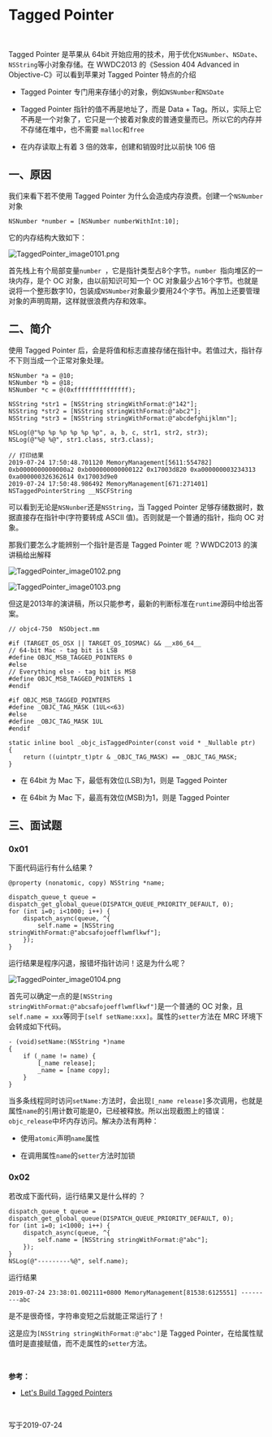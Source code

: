
# Tagged Pointer

<br>

Tagged Pointer 是苹果从 64bit 开始应用的技术，用于优化`NSNumber`、`NSDate`、`NSString`等小对象存储。在 WWDC2013 的《Session 404 Advanced in Objective-C》可以看到苹果对 Tagged Pointer 特点的介绍

- Tagged Pointer 专门用来存储小的对象，例如`NSNumber`和`NSDate`

- Tagged Pointer 指针的值不再是地址了，而是 Data + Tag。所以，实际上它不再是一个对象了，它只是一个披着对象皮的普通变量而已。所以它的内存并不存储在堆中，也不需要 `malloc`和`free`

- 在内存读取上有着 3 倍的效率，创建和销毁时比以前快 106 倍


## 一、原因

我们来看下若不使用 Tagged Pointer 为什么会造成内存浪费。创建一个`NSNumber`对象

```
NSNumber *number = [NSNumber numberWithInt:10];
```

它的内存结构大致如下： 

![](https://images.gitee.com/uploads/images/2019/0724/154921_72f8c2ad_1355277.png "TaggedPointer_image0101.png")

首先栈上有个局部变量`number `，它是指针类型占8个字节。`number `指向堆区的一块内存，是个 OC 对象，由以前知识可知一个 OC 对象最少占16个字节。也就是说将一个整形数字10，包装成`NSNumber`对象最少要用24个字节。再加上还要管理对象的声明周期，这样就很浪费内存和效率。

## 二、简介


使用 Tagged Pointer 后，会是将值和标志直接存储在指针中。若值过大，指针存不下则当成一个正常对象处理。

```
NSNumber *a = @10;
NSNumber *b = @18;
NSNumber *c = @(0xfffffffffffffff);
    
NSString *str1 = [NSString stringWithFormat:@"142"];
NSString *str2 = [NSString stringWithFormat:@"abc2"];
NSString *str3 = [NSString stringWithFormat:@"abcdefghijklmn"];
    
NSLog(@"%p %p %p %p %p %p", a, b, c, str1, str2, str3);
NSLog(@"%@ %@", str1.class, str3.class);

// 打印结果
2019-07-24 17:50:48.701120 MemoryManagement[5611:554782] 0xb0000000000000a2 0xb000000000000122 0x17003d820 0xa000000003234313 0xa000000326362614 0x17003d9e0
2019-07-24 17:50:48.986492 MemoryManagement[671:271401] NSTaggedPointerString __NSCFString
```

可以看到无论是`NSNunber`还是`NSString`，当 Tagged Pointer 足够存储数据时，数据直接存在指针中(字符要转成 ASCII 值)。否则就是一个普通的指针，指向 OC 对象。

那我们要怎么才能辨别一个指针是否是 Tagged Pointer 呢 ？WWDC2013 的演讲稿给出解释

![](https://images.gitee.com/uploads/images/2019/0724/222824_0fb9c306_1355277.png "TaggedPointer_image0102.png")

![](https://images.gitee.com/uploads/images/2019/0724/222838_b6fa98fd_1355277.png "TaggedPointer_image0103.png")


但这是2013年的演讲稿，所以只能参考，最新的判断标准在`runtime`源码中给出答案。

```
// objc4-750  NSObject.mm

#if (TARGET_OS_OSX || TARGET_OS_IOSMAC) && __x86_64__
// 64-bit Mac - tag bit is LSB
#define OBJC_MSB_TAGGED_POINTERS 0
#else
// Everything else - tag bit is MSB
#define OBJC_MSB_TAGGED_POINTERS 1
#endif

#if OBJC_MSB_TAGGED_POINTERS
#define _OBJC_TAG_MASK (1UL<<63)
#else
#define _OBJC_TAG_MASK 1UL
#endif

static inline bool _objc_isTaggedPointer(const void * _Nullable ptr)
{
    return ((uintptr_t)ptr & _OBJC_TAG_MASK) == _OBJC_TAG_MASK;
}
```

- 在 64bit 为 Mac 下，最低有效位(LSB)为1，则是 Tagged Pointer

- 在 64bit 为 Mac 下，最高有效位(MSB)为1，则是 Tagged Pointer


## 三、面试题

### 0x01 

下面代码运行有什么结果 ?

```
@property (nonatomic, copy) NSString *name;

dispatch_queue_t queue = dispatch_get_global_queue(DISPATCH_QUEUE_PRIORITY_DEFAULT, 0);
for (int i=0; i<1000; i++) {
    dispatch_async(queue, ^{
        self.name = [NSString stringWithFormat:@"abcsafojoefflwmflkwf"];
    });
}
```

运行结果是程序闪退，报错坏指针访问！这是为什么呢？

![](https://images.gitee.com/uploads/images/2019/0724/232350_36085f8a_1355277.png "TaggedPointer_image0104.png")

首先可以确定一点的是`[NSString stringWithFormat:@"abcsafojoefflwmflkwf"]`是一个普通的 OC 对象，且`self.name = xxx`等同于`[self setName:xxx]`。属性的`setter`方法在 MRC 环境下会转成如下代码。

```
- (void)setName:(NSString *)name
{
    if (_name != name) {
        [_name release];
        _name = [name copy];
    }
}
```

当多条线程同时访问`setName:`方法时，会出现`[_name release]`多次调用，也就是属性`name`的引用计数可能是0，已经被释放。所以出现截图上的错误：`objc_release`中坏内存访问。解决办法有两种：

- 使用`atomic`声明`name`属性

- 在调用属性`name`的`setter`方法时加锁


### 0x02

若改成下面代码，运行结果又是什么样的 ？

```
dispatch_queue_t queue = dispatch_get_global_queue(DISPATCH_QUEUE_PRIORITY_DEFAULT, 0);
for (int i=0; i<1000; i++) {
    dispatch_async(queue, ^{
        self.name = [NSString stringWithFormat:@"abc"];
    });
}
NSLog(@"---------%@", self.name);
```

运行结果

```
2019-07-24 23:38:01.002111+0800 MemoryManagement[81538:6125551] ---------abc
```

是不是很奇怪，字符串变短之后就能正常运行了！

这是应为`[NSString stringWithFormat:@"abc"]`是 Tagged Pointer，在给属性赋值时是直接赋值，而不走属性的`setter`方法。

<br>

**参考：**

- [Let's Build Tagged Pointers](https://www.mikeash.com/pyblog/friday-qa-2012-07-27-lets-build-tagged-pointers.html)

<br>

写于2019-07-24

<br>